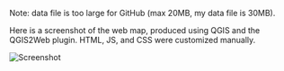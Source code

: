 Note: data file is too large for GitHub (max 20MB, my data file is 30MB).

Here is a screenshot of the web map, produced using QGIS and the QGIS2Web plugin. HTML, JS, and CSS were customized manually.

![Screenshot](https://i.imgur.com/gNENmT2.jpg)
